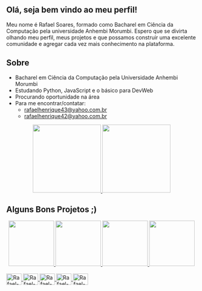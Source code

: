 ## Olá, seja bem vindo ao meu perfil!

Meu nome é Rafael Soares, formado como Bacharel em Ciência da Computação pela universidade Anhembi Morumbi. Espero que se divirta olhando meu perfil, meus projetos e que possamos construir uma excelente comunidade e agregar cada vez mais conhecimento na plataforma.

## Sobre

- Bacharel em Ciência da Computação pela Universidade Anhembi Morumbi  
- Estudando Python, JavaScript e o básico para DevWeb  
- Procurando oportunidade na área  
- Para me encontrar/contatar:  
  - rafaelhenrique43@yahoo.com.br  
  - rafaelhenrique42@yahoo.com.br  

<div align="center">
  <a href="https://github.com/RafaelHGS">
    <img height="180em" src="https://github-readme-stats.vercel.app/api?username=RafaelHGS&show_icons=true&theme=buefy&include_all_commits=true&count_private=true"/>
    <img height="180em" src="https://github-readme-stats.vercel.app/api/top-langs/?username=RafaelHGS&layout=compact&langs_count=7&theme=buefy"/>
  </a>
</div>

## Alguns Bons Projetos ;)
<div align="center">
  <a href="https://github.com/RafaelHGS/A3---Usabilidade-Sistemas-Distribu-dos">
    <img height="120em" src="https://github-readme-stats.vercel.app/api/pin/?username=RafaelHGS&repo=A3---Usabilidade-Sistemas-Distribu-dos&theme=buefy"/>
  </a>
  <a href="https://github.com/RafaelHGS/A3-IA">
    <img height="120em" src="https://github-readme-stats.vercel.app/api/pin/?username=RafaelHGS&repo=A3-IA&theme=buefy"/>
  </a>
  <a href="https://github.com/RafaelHGS/ProjetoPortaria">
    <img height="120em" src="https://github-readme-stats.vercel.app/api/pin/?username=RafaelHGS&repo=ProjetoPortaria&theme=buefy"/>
  </a>
  <a href="https://github.com/RafaelHGS/Python-Brasil---Lista-de-Exercicios">
    <img height="120em" src="https://github-readme-stats.vercel.app/api/pin/?username=RafaelHGS&repo=Python-Brasil---Lista-de-Exercicios&theme=buefy"/>
  </a>
</div>

<div style="display: inline_block"><br>
  <a href="https://github.com/RafaelHGS">
    <img align="center" alt="Rafael-Python" height="30" width="40" src="https://cdn.jsdelivr.net/gh/devicons/devicon/icons/python/python-original.svg">
    <img align="center" alt="Rafael-Python" height="30" width="40" src="https://cdn.jsdelivr.net/gh/devicons/devicon@latest/icons/java/java-original.svg">
    <img align="center" alt="Rafael-Js" height="30" width="40" src="https://cdn.jsdelivr.net/gh/devicons/devicon/icons/javascript/javascript-original.svg">
    <img align="center" alt="Rafael-HTML" height="30" width="40" src="https://cdn.jsdelivr.net/gh/devicons/devicon/icons/html5/html5-original-wordmark.svg">
    <img align="center" alt="Rafael-CSS" height="30" width="40" src="https://cdn.jsdelivr.net/gh/devicons/devicon/icons/css3/css3-original-wordmark.svg">
  </a>
</div>
